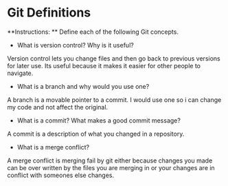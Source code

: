 # Git Definitions

**Instructions: ** Define each of the following Git concepts.

* What is version control?  Why is it useful?

Version control lets you change files and then go back to previous versions for later use. Its useful because it makes it easier for other people to navigate.

* What is a branch and why would you use one?

A branch is a movable pointer to a commit. I would use one so i can change my code and not affect the original.

* What is a commit? What makes a good commit message?

A commit is a description of what you changed in a repository.

* What is a merge conflict?

A merge conflict is merging fail by git either because changes you made can be over written by the files you are merging in or your changes are in conflict with someones else changes.